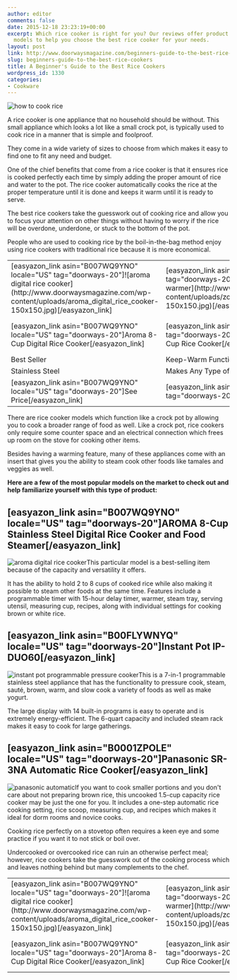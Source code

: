 ```yaml
---
author: editor
comments: false
date: 2015-12-18 23:23:19+00:00
excerpt: Which rice cooker is right for you? Our reviews offer product features and
  models to help you choose the best rice cooker for your needs.
layout: post
link: http://www.doorwaysmagazine.com/beginners-guide-to-the-best-rice-cookers/
slug: beginners-guide-to-the-best-rice-cookers
title: A Beginner's Guide to the Best Rice Cookers
wordpress_id: 1330
categories:
- Cookware
---
```


![how to cook rice](http://www.doorwaysmagazine.com/wp-content/uploads/how_to_cook_rice.jpg)

A rice cooker is one appliance that no household should be without. This small appliance which looks a lot like a small crock pot, is typically used to cook rice in a manner that is simple and foolproof. 

They come in a wide variety of sizes to choose from which makes it easy to find one to fit any need and budget. 

One of the chief benefits that come from a rice cooker is that it ensures rice is cooked perfectly each time by simply adding the proper amount of rice and water to the pot. The rice cooker automatically cooks the rice at the proper temperature until it is done and keeps it warm until it is ready to serve.  

The best rice cookers take the guesswork out of cooking rice and allow you to focus your attention on other things without having to worry if the rice will be overdone, underdone, or stuck to the bottom of the pot. 

People who are used to cooking rice by the boil-in-the-bag method enjoy using rice cookers with traditional rice because it is more economical.

<table >
<tr >

<td >[easyazon_link asin="B007WQ9YNO" locale="US" tag="doorways-20"]![aroma digital rice cooker](http://www.doorwaysmagazine.com/wp-content/uploads/aroma_digital_rice_cooker-150x150.jpg)[/easyazon_link]
</td>

<td >[easyazon_link asin="B000G30ESY" locale="US" tag="doorways-20"]![zojirushi microm cooker and warmer](http://www.doorwaysmagazine.com/wp-content/uploads/zojirushi_microm_cooker_and_warmer-150x150.jpg)[/easyazon_link]
</td>

<td >[easyazon_link asin="B0055FSN0Y" locale="US" tag="doorways-20"] ![aroma 20 cup rice cooker](http://www.doorwaysmagazine.com/wp-content/uploads/aroma_20_cup_rice_cooker-150x150.jpg)[/easyazon_link]
</td>

<td >[easyazon_link asin="B0001ZPOLE" locale="US" tag="doorways-20"]![panasonic automatic](http://www.doorwaysmagazine.com/wp-content/uploads/panasonic_automatic_update-150x150.jpg)[/easyazon_link]
</td>
</tr>
<tr >

<td >[easyazon_link asin="B007WQ9YNO" locale="US" tag="doorways-20"]Aroma 8-Cup Digital Rice Cooker[/easyazon_link]
</td>

<td >[easyazon_link asin="B000G30ESY" locale="US" tag="doorways-20"]Zojirushi NS-LAC05XA Micom 3-Cup Rice Cooker[/easyazon_link]
</td>

<td >[easyazon_link asin="B0055FSN0Y" locale="US" tag="doorways-20"]Aroma 20-Cup Digital Rice Cooker [/easyazon_link]
</td>

<td >[easyazon_link asin="B0001ZPOLE" locale="US" tag="doorways-20"]Panasonic SR-3NA Automatic 1.5 Cup Rice Cooker[/easyazon_link]
</td>
</tr>
<tr >

<td >Best Seller
</td>

<td >Keep-Warm Function
</td>

<td >White or Brown Rice
</td>

<td >Perfect for Dorm Cooking
</td>
</tr>
<tr >

<td >Stainless Steel
</td>

<td >Makes Any Type of Rice
</td>

<td >Great for Large Family Cooking
</td>

<td >Non-Stick
</td>
</tr>
<tr >

<td >[easyazon_link asin="B007WQ9YNO" locale="US" tag="doorways-20"]See Price[/easyazon_link]
</td>

<td >[easyazon_link asin="B000G30ESY" locale="US" tag="doorways-20"]See Price[/easyazon_link]
</td>

<td >[easyazon_link asin="B0055FSN0Y" locale="US" tag="doorways-20"]See Price[/easyazon_link]
</td>

<td >[easyazon_link asin="B0001ZPOLE" locale="US" tag="doorways-20"]See Price[/easyazon_link]
</td>
</tr>
</table>

There are rice cooker models which function like a crock pot by allowing you to cook a broader range of food as well. Like a crock pot, rice cookers only require some counter space and an electrical connection which frees up room on the stove for cooking other items.  

Besides having a warming feature, many of these appliances come with an insert that gives you the ability to steam cook other foods like tamales and veggies as well.  

**Here are a few of the most popular models on the market to check out and help familiarize yourself with this type of product:**



## [easyazon_link asin="B007WQ9YNO" locale="US" tag="doorways-20"]AROMA 8-Cup Stainless Steel Digital Rice Cooker and Food Steamer[/easyazon_link]



![aroma digital rice cooker](http://www.doorwaysmagazine.com/wp-content/uploads/aroma_digital_rice_cooker-150x150.jpg)This particular model is a best-selling item because of the capacity and versatility it offers.  

It has the ability to hold 2 to 8 cups of cooked rice while also making it possible to steam other foods at the same time. Features include a programmable timer with 15-hour delay timer, warmer, steam tray, serving utensil, measuring cup, recipes, along with individual settings for cooking brown or white rice.



## [easyazon_link asin="B00FLYWNYQ" locale="US" tag="doorways-20"]Instant Pot IP-DUO60[/easyazon_link]



![instant pot programmable pressure cooker](http://www.doorwaysmagazine.com/wp-content/uploads/instant_pot_programmable_pressure_cooker-150x150.jpg)This is a 7-in-1 programmable stainless steel appliance that has the functionality to pressure cook, steam, sauté, brown, warm, and slow cook a variety of foods as well as make yogurt. 

The large display with 14 built-in programs is easy to operate and is extremely energy-efficient. The 6-quart capacity and included steam rack makes it easy to cook for large gatherings. 



## [easyazon_link asin="B0001ZPOLE" locale="US" tag="doorways-20"]Panasonic SR-3NA Automatic Rice Cooker[/easyazon_link]



![panasonic automatic](http://www.doorwaysmagazine.com/wp-content/uploads/panasonic_automatic_update-150x150.jpg)If you want to cook smaller portions and you don't care about not preparing brown rice, this uncooked 1.5-cup capacity rice cooker may be just the one for you. It includes a one-step automatic rice cooking setting, rice scoop, measuring cup, and recipes which makes it ideal for dorm rooms and novice cooks.

Cooking rice perfectly on a stovetop often requires a keen eye and some practice if you want it to not stick or boil over.  

Undercooked or overcooked rice can ruin an otherwise perfect meal; however, rice cookers take the guesswork out of the cooking process which and leaves nothing behind but many complements to the chef.

<table >
<tr >

<td >[easyazon_link asin="B007WQ9YNO" locale="US" tag="doorways-20"]![aroma digital rice cooker](http://www.doorwaysmagazine.com/wp-content/uploads/aroma_digital_rice_cooker-150x150.jpg)[/easyazon_link]
</td>

<td >[easyazon_link asin="B000G30ESY" locale="US" tag="doorways-20"]![zojirushi microm cooker and warmer](http://www.doorwaysmagazine.com/wp-content/uploads/zojirushi_microm_cooker_and_warmer-150x150.jpg)[/easyazon_link]
</td>

<td >[easyazon_link asin="B0055FSN0Y" locale="US" tag="doorways-20"] ![aroma 20 cup rice cooker](http://www.doorwaysmagazine.com/wp-content/uploads/aroma_20_cup_rice_cooker-150x150.jpg)[/easyazon_link]
</td>

<td >[easyazon_link asin="B0001ZPOLE" locale="US" tag="doorways-20"]![panasonic automatic](http://www.doorwaysmagazine.com/wp-content/uploads/panasonic_automatic_update-150x150.jpg)[/easyazon_link]
</td>
</tr>
<tr >

<td >[easyazon_link asin="B007WQ9YNO" locale="US" tag="doorways-20"]Aroma 8-Cup Digital Rice Cooker[/easyazon_link]
</td>

<td >[easyazon_link asin="B000G30ESY" locale="US" tag="doorways-20"]Zojirushi NS-LAC05XA Micom 3-Cup Rice Cooker[/easyazon_link]
</td>

<td >[easyazon_link asin="B0055FSN0Y" locale="US" tag="doorways-20"]Aroma 20-Cup Digital Rice Cooker [/easyazon_link]
</td>

<td >[easyazon_link asin="B0001ZPOLE" locale="US" tag="doorways-20"]Panasonic SR-3NA Automatic 1.5 Cup Rice Cooker[/easyazon_link]
</td>
</tr>
</table>
